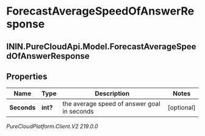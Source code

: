 # ForecastAverageSpeedOfAnswerResponse

## ININ.PureCloudApi.Model.ForecastAverageSpeedOfAnswerResponse

## Properties

|Name | Type | Description | Notes|
|------------ | ------------- | ------------- | -------------|
| **Seconds** | **int?** | the average speed of answer goal in seconds | [optional] |



_PureCloudPlatform.Client.V2 219.0.0_
